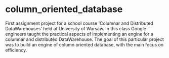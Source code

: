column_oriented_database
========================

First assignment project for a school course 'Columnar and Distributed DataWarehouses' held at University of Warsaw.
In this class Google engineers taught the practical aspects of implementing an engine for a 
columnar and distributed DataWarehouse. The goal of this particular project was to build an engine 
of column oriented database, with the main focus on efficiency.
